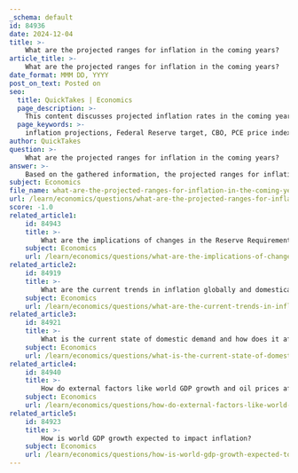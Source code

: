 ```yaml
---
_schema: default
id: 84936
date: 2024-12-04
title: >-
    What are the projected ranges for inflation in the coming years?
article_title: >-
    What are the projected ranges for inflation in the coming years?
date_format: MMM DD, YYYY
post_on_text: Posted on
seo:
  title: QuickTakes | Economics
  page_description: >-
    This content discusses projected inflation rates in the coming years, highlighting a decline in inflation with targets set by the Federal Reserve and insights from the Congressional Budget Office and Bank of America.
  page_keywords: >-
    inflation projections, Federal Reserve target, CBO, PCE price index, economic trends, supply chain, monetary tightening, GDP growth, Bank of America, inflation rates, 2024, 2025, 2026
author: QuickTakes
question: >-
    What are the projected ranges for inflation in the coming years?
answer: >-
    Based on the gathered information, the projected ranges for inflation in the coming years indicate a decline in overall inflation rates. Specifically, the Congressional Budget Office (CBO) projects that overall inflation, as measured by the Personal Consumption Expenditures (PCE) price index, is expected to decrease during the remainder of 2024 and into 2025, ultimately reaching the Federal Reserve's target of 2% by 2026.\n\nIn more detail, the inflation rate has already fallen from a peak of 7% year-over-year in June 2022 to approximately 3% as of October 2023. The expectation is that this downward trend will continue, driven by the resolution of supply chain issues and a slowdown in economic growth due to the Federal Reserve's monetary tightening measures.\n\nFurthermore, Bank of America forecasts stable U.S. GDP growth at 2.3% for 2025, with inflation remaining sticky, suggesting that while inflation may decrease, it may not fall uniformly across all sectors. The overall expectation is for inflation to stabilize and potentially fall within the range of 3% to 4% in the near term, with a longer-term goal of reaching around 2% by 2026.\n\nIn summary, the projected inflation rates suggest a gradual decline, with specific targets indicating a return to the Federal Reserve's goal of 2% inflation by 2026.
subject: Economics
file_name: what-are-the-projected-ranges-for-inflation-in-the-coming-years.md
url: /learn/economics/questions/what-are-the-projected-ranges-for-inflation-in-the-coming-years
score: -1.0
related_article1:
    id: 84943
    title: >-
        What are the implications of changes in the Reserve Requirement Ratio on inflation?
    subject: Economics
    url: /learn/economics/questions/what-are-the-implications-of-changes-in-the-reserve-requirement-ratio-on-inflation
related_article2:
    id: 84919
    title: >-
        What are the current trends in inflation globally and domestically?
    subject: Economics
    url: /learn/economics/questions/what-are-the-current-trends-in-inflation-globally-and-domestically
related_article3:
    id: 84921
    title: >-
        What is the current state of domestic demand and how does it affect inflation?
    subject: Economics
    url: /learn/economics/questions/what-is-the-current-state-of-domestic-demand-and-how-does-it-affect-inflation
related_article4:
    id: 84940
    title: >-
        How do external factors like world GDP growth and oil prices affect domestic inflation?
    subject: Economics
    url: /learn/economics/questions/how-do-external-factors-like-world-gdp-growth-and-oil-prices-affect-domestic-inflation
related_article5:
    id: 84923
    title: >-
        How is world GDP growth expected to impact inflation?
    subject: Economics
    url: /learn/economics/questions/how-is-world-gdp-growth-expected-to-impact-inflation
---
```


&nbsp;